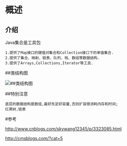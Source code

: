 

# 概述

## 介绍

Java集合是工具包


	1.提供了Map接口的键值对集合和Collection接口下的单值集合.
	2.提供了集合、映射、链表、队列、栈、数组等数据结构.
	3.提供了Arrays,Collections,Iterator等工具.


##类结构图

![##类结构图](http://img.blog.csdn.net/20171214215302866?watermark/2/text/aHR0cDovL2Jsb2cuY3Nkbi5uZXQvcm9kX2pvaG4=/font/5a6L5L2T/fontsize/400/fill/I0JBQkFCMA==/dissolve/70/gravity/SouthEast)


##特别注意

	底层的数据结构是数组,最好先定好容量,否则扩容很消耗内存和时间;
	红黑树,链表


#参考

http://www.cnblogs.com/skywang12345/p/3323085.html

http://cmsblogs.com/?cat=5






